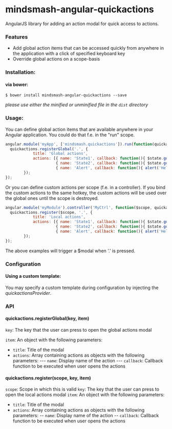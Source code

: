 # mindsmash-angular-quickactions
AngularJS library for adding an action modal for quick access to actions.

### Features
- Add global action items that can be accessed quickly from anywhere in the application with a click of specified keyboard key
- Override global actions on a scope-basis

### Installation:

#### via bower:

```
$ bower install mindsmash-angular-quickactions --save
```

*please use either the minified or unminified file in the `dist` directory*

### Usage:

You can define global action items that are available anywhere in your Angular application. You could do that f.e. in the "run" scope.

```js
angular.module('myApp', ['mindsmash.quickactions']).run(function(quickactions){
  quickactions.registerGlobal('.', {
			title: 'Global actions',
			actions: [{ name: 'State1', callback: function(){ $state.go('state1'); } },
			          { name: 'State2', callback: function(){ $state.go('state2'); } },
			          { name: 'Alert', callback: function(){ alert('Hello world'); } }]
		});
});
```

Or you can define custom actions per scope (f.e. in a controller). If you bind the custom actions to the same hotkey, the custom actions will be used over the global ones until the scope is destroyed.

```js
angular.module('myModule').controller('MyCtrl', function($scope, quickactions){
  quickactions.register($scope, '.', {
			title: 'Local actions',
			actions: [{ name: 'State1', callback: function(){ $state.go('state1'); } },
			          { name: 'State2', callback: function(){ $state.go('state2'); } },
			          { name: 'Alert', callback: function(){ alert('Hello world'); } }]
		});
});
```

The above examples will trigger a $modal when '.' is pressed.

### Configuration

#### Using a custom template:

You may specify a custom template during configuration by injecting the *quickactionsProvider*.

### API

#### quickactions.registerGlobal(key, item)

`key`: The key that the user can press to open the global actions modal

`item`: An object with the following parameters:
- `title`: Title of the modal
- `actions`: Array containing actions as objects with the following parameters:
--- `name`: Display name of the action
--- `callback`: Callback function to be executed when user opens the actions

#### quickactions.register(scope, key, item)
`scope`: Scope in which this is valid
`key`: The key that the user can press to open the local actions modal
`item`: An object with the following parameters:
- `title`: Title of the modal
- `actions`: Array containing actions as objects with the following parameters:
-- `name`: Display name of the action
-- `callback`: Callback function to be executed when user opens the actions
